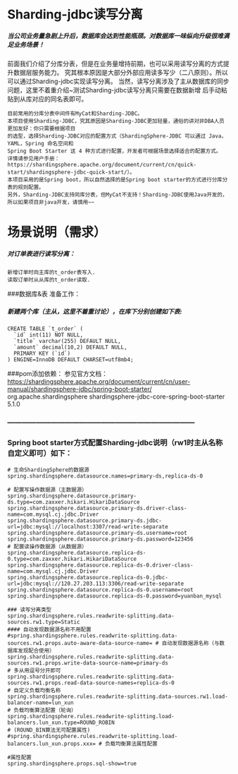 # Sharding-jdbc读写分离
#####  当公司业务量急剧上升后，数据库会达到性能瓶颈。对数据库一味纵向升级很难满足业务场景！
前面我们介绍了分库分表，但是在业务量增持前期，也可以采用读写分离的方式提升数据层服务能力。
究其根本原因是大部分外部应用读多写少（二八原则）。所以可以通过Sharding-jdbc实现读写分离。
当然，读写分离涉及了主从数据库的同步问题，这里不着重介绍~测试Sharding-jdbc读写分离只需要在数据新增
后手动粘贴到从库对应的同名表即可。

    目前常用的分库分表中间件有MyCat和Sharding-JDBC。
    本项目使用Sharding-JDBC，究其原因是Sharding-JDBC更加轻量，通俗的讲对非DBA人员更加友好：你只需要根据项目
    的选型，选择Sharding-JDBC对应的配置方式（ShardingSphere-JDBC 可以通过 Java，YAML，Spring 命名空间和
    Spring Boot Starter 这 4 种方式进行配置，开发者可根据场景选择适合的配置方式。 详情请参见用户手册：
    https://shardingsphere.apache.org/document/current/cn/quick-start/shardingsphere-jdbc-quick-start/）。
    本项目采用的是Spring boot，所以自然选择的是Spring boot starter的方式进行分库分表的规则配置。
    另外，Sharding-JDBC支持同库分表，但MyCat不支持！Sharding-JDBC使用Java开发的，所以如果项目非java开发，请慎用~~

# 场景说明（需求）
#####  对订单表进行读写分离：
    新增订单时向主库的t_order表写入.
    读取订单时从从库的t_order读取.


###数据库&表 准备工作：
##### 新建两个库（主从，这里不着重讨论），在库下分别创建如下表:
    CREATE TABLE `t_order` (
      `id` int(11) NOT NULL,
      `title` varchar(255) DEFAULT NULL,
      `amount` decimal(10,2) DEFAULT NULL,
      PRIMARY KEY (`id`)
    ) ENGINE=InnoDB DEFAULT CHARSET=utf8mb4;

###pom添加依赖：
    参见官方文档：https://shardingsphere.apache.org/document/current/cn/user-manual/shardingsphere-jdbc/spring-boot-starter/
    <!--sharding-jdbc-->
    <dependency>
        <groupId>org.apache.shardingsphere</groupId>
        <artifactId>shardingsphere-jdbc-core-spring-boot-starter</artifactId>
        <version>5.1.0</version>
    </dependency>
    
### ——————————————————————————    
### Spring boot starter方式配置Sharding-jdbc说明（rw1时主从名称自定义即可）如下：   
    # 生命ShardingSphere的数据源
    spring.shardingsphere.datasource.names=primary-ds,replica-ds-0
    
    # 配置写操作数据源（主数据源）
    spring.shardingsphere.datasource.primary-ds.type=com.zaxxer.hikari.HikariDataSource
    spring.shardingsphere.datasource.primary-ds.driver-class-name=com.mysql.cj.jdbc.Driver
    spring.shardingsphere.datasource.primary-ds.jdbc-url=jdbc:mysql://localhost:3307/read-write-separate
    spring.shardingsphere.datasource.primary-ds.username=root
    spring.shardingsphere.datasource.primary-ds.password=123456
    # 配置读操作数据源（从数据源）
    spring.shardingsphere.datasource.replica-ds-0.type=com.zaxxer.hikari.HikariDataSource
    spring.shardingsphere.datasource.replica-ds-0.driver-class-name=com.mysql.cj.jdbc.Driver
    spring.shardingsphere.datasource.replica-ds-0.jdbc-url=jdbc:mysql://120.27.203.113:3306/read-write-separate
    spring.shardingsphere.datasource.replica-ds-0.username=root
    spring.shardingsphere.datasource.replica-ds-0.password=yuanban_mysql

    ### 读写分离类型
    spring.shardingsphere.rules.readwrite-splitting.data-sources.rw1.type=Static
    #### 自动发现数据源名称不用配置
    #spring.shardingsphere.rules.readwrite-splitting.data-sources.rw1.props.auto-aware-data-source-name= # 自动发现数据源名称（与数据库发现配合使用）
    spring.shardingsphere.rules.readwrite-splitting.data-sources.rw1.props.write-data-source-name=primary-ds
    # 多从用逗号分开即可
    spring.shardingsphere.rules.readwrite-splitting.data-sources.rw1.props.read-data-source-names=replica-ds-0
    # 自定义负载均衡名称
    spring.shardingsphere.rules.readwrite-splitting.data-sources.rw1.load-balancer-name=lun_xun
    # 负载均衡算法配置（轮询）
    spring.shardingsphere.rules.readwrite-splitting.load-balancers.lun_xun.type=ROUND_ROBIN
    # (ROUND_BIN算法无可配置属性)
    #spring.shardingsphere.rules.readwrite-splitting.load-balancers.lun_xun.props.xxx= # 负载均衡算法属性配置
    
    #属性配置
    spring.shardingsphere.props.sql-show=true

